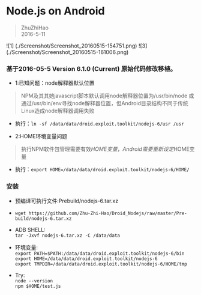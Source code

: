 Node.js on Android
==================
> ZhuZhiHao  
> 2016-5-11  


![1] (./Screenshot/Screenshot_20160515-154751.png)
![3] (./Screenshot/Screenshot_20160515-161006.png)

### 基于2016-05-5 Version 6.1.0 (Current) 原始代码修改移植。

- 1:已知问题：node解释器默认位置  
> NPM及其其她javascript脚本默认调用node解释器位置为/usr/bin/node 或通过/usr/bin/env寻找node解释器位置，但Android目录结构不同于传统Linux造成node解释器调用失败  
- 执行：`ln -sf /data/data/droid.exploit.toolkit/nodejs-6/usr /usr`

- 2:HOME环境变量问题  
> 执行NPM软件包管理需要有效$HOME变量，Android需要重新设定$HOME变量  
- 执行：`export HOME=/data/data/droid.exploit.toolkit/nodejs-6/HOME/`


### 安装
- 预编译可执行文件:Prebuild/nodejs-6.tar.xz 

- `wget https://github.com/Zhu-Zhi-Hao/Droid_Nodejs/raw/master/Pre-build/nodejs-6.tar.xz`

- ADB SHELL:  
        `tar -Jxvf nodejs-6.tar.xz -C /data/data`

- 环境变量:  
         `export PATH=$PATH:/data/data/droid.exploit.toolkit/nodejs-6/bin`    
         `export HOME=/data/data/droid.exploit.toolkit/nodejs-6`  
         `export TMPDIR=/data/data/droid.exploit.toolkit/nodejs-6/HOME/tmp`    
- Try:  
        `node --version`  
        `npm $HOME/test.js` 
